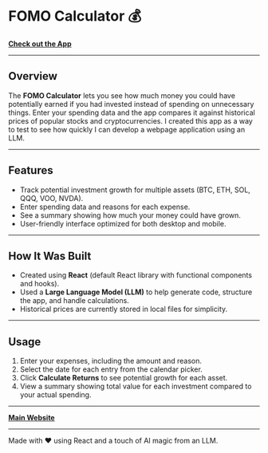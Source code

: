 # FOMO Calculator 💰

[**Check out the App**](https://neilw26.github.io/FomoCalculator)

---

## Overview

The **FOMO Calculator** lets you see how much money you could have potentially earned if you had invested instead of spending on unnecessary things. Enter your spending data and the app compares it against historical prices of popular stocks and cryptocurrencies. I created this app as a way to test to see how quickly I can develop a webpage application using an LLM.

---

## Features

- Track potential investment growth for multiple assets (BTC, ETH, SOL, QQQ, VOO, NVDA).  
- Enter spending data and reasons for each expense.  
- See a summary showing how much your money could have grown.  
- User-friendly interface optimized for both desktop and mobile.  

---

## How It Was Built

- Created using **React** (default React library with functional components and hooks).  
- Used a **Large Language Model (LLM)** to help generate code, structure the app, and handle calculations.  
- Historical prices are currently stored in local files for simplicity.  

---

## Usage

1. Enter your expenses, including the amount and reason.  
2. Select the date for each entry from the calendar picker.  
3. Click **Calculate Returns** to see potential growth for each asset.  
4. View a summary showing total value for each investment compared to your actual spending.  

---

[**Main Website**](https://neilw26.github.io/)

---

Made with ❤️ using React and a touch of AI magic from an LLM.
